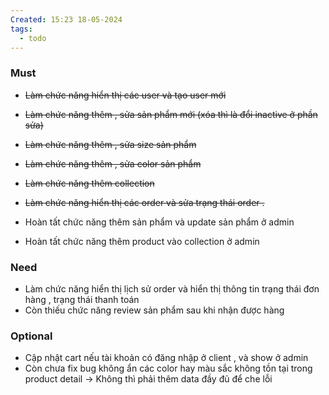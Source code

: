```yaml
---
Created: 15:23 18-05-2024
tags:
  - todo
---
```

### Must 
- ~~Làm chức năng hiển thị các user và tạo user mới~~ 
- ~~Làm chức năng thêm , sửa sản phẩm mới (xóa thì là đổi inactive ở phần sửa)~~
- ~~Làm chức năng thêm , sửa size sản phẩm~~ 
- ~~Làm chức năng thêm , sửa color sản phẩm~~ 
- ~~Làm chức năng thêm collection~~
- ~~Làm chức năng hiển thị các order và sửa trạng thái order .~~

- Hoàn tất chức năng thêm sản phẩm và update sản phẩm ở admin
- Hoàn tất chức năng thêm product vào collection ở admin
### Need 
- Làm chức năng hiển thị lịch sử order và hiển thị thông tin trạng thái đơn hàng , trạng thái thanh toán 
- Còn thiếu chức năng review sản phẩm sau khi nhận được hàng
### Optional 
- Cập nhật cart nếu tài khoản có đăng nhập ở client , và show ở admin 
- Còn chưa fix bug không ẩn các color hay màu sắc không tồn tại trong product detail -> Không thì phải thêm data đầy đủ để che lỗi
